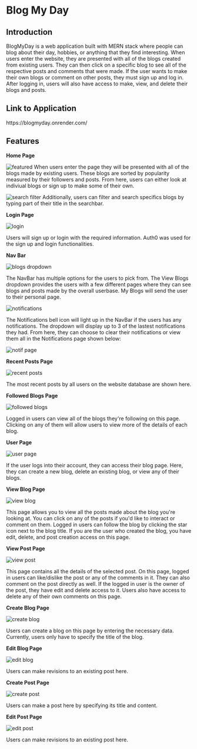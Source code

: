 # Blog My Day


<h2>Introduction</h2>
BlogMyDay is a web application built with MERN stack where people can blog about their day, hobbies, or anything that they find interesting. When users enter the website, they are presented with all of the blogs created from existing users. They can then click on a specific blog to see all of the respective posts and comments that were made. If the user wants to make their own blogs or comment on other posts, they must sign up and log in. After logging in, users will also have access to make, view, and delete their blogs and posts.


<h2>Link to Application</h2>
https://blogmyday.onrender.com/


Features
----
__Home Page__ 

![featured](https://user-images.githubusercontent.com/27057402/216795792-60403b65-f515-4c19-b56d-45315acf2d02.PNG)
When users enter the page they will be presented with all of the blogs made by existing users. These blogs are sorted by popularity measured by their followers and posts. From here, users can either look at indiviual blogs or sign up to make some of their own.

![search filter](https://user-images.githubusercontent.com/27057402/216795824-362ea935-08be-47dd-afd7-bc969324b252.PNG)
Additionally, users can filter and search specifics blogs by typing part of their title in the searchbar.

__Login Page__ 

![login](https://user-images.githubusercontent.com/27057402/214251560-203ebc56-21de-42a0-ab88-505842b00187.PNG)

Users will sign up or login with the required information. Auth0 was used for the sign up and login functionalities.

__Nav Bar__ 

![blogs dropdown](https://user-images.githubusercontent.com/27057402/216796095-65c05819-d62b-46c0-8b09-9d9b32758d06.png)

The NavBar has multiple options for the users to pick from. The View Blogs dropdown provides the users with a few different pages where they can see blogs and posts made by the overall userbase. My Blogs will send the user to their personal page. 

![notifications](https://user-images.githubusercontent.com/27057402/216796162-36a3f417-de68-4612-af36-ec1db60ebbf3.png)

The Notifications bell icon will light up in the NavBar if the users has any notifications. The dropdown will display up to 3 of the lastest notifications they had. From here, they can choose to clear their notifications or view them all in the Notifications page shown below:

![notif page](https://user-images.githubusercontent.com/27057402/216796205-fa46af06-5891-4b42-8f2a-dbb9ddf45036.PNG)

__Recent Posts Page__ 

![recent posts](https://user-images.githubusercontent.com/27057402/216796300-cdf18b95-5971-41c9-b033-aa137dac80df.PNG)

The most recent posts by all users on the website database are shown here.

__Followed Blogs Page__ 

![followed blogs](https://user-images.githubusercontent.com/27057402/216796373-80b193b0-de3a-4d0c-831e-0443c5998306.PNG)

Logged in users can view all of the blogs they're following on this page. Clicking on any of them will allow users to view more of the details of each blog.

__User Page__ 

![user page](https://user-images.githubusercontent.com/27057402/216795859-72b03e2b-f016-46b6-a620-318e1d9b5fb1.PNG)

If the user logs into their account, they can access their blog page. Here, they can create a new blog, delete an existing blog, or view any of their blogs.

__View Blog Page__ 

![view blog](https://user-images.githubusercontent.com/27057402/216795868-54c8d2f5-1569-4bd7-9b9e-5fb164a7392c.PNG)

This page allows you to view all the posts made about the blog you're looking at. You can click on any of the posts if you'd like to interact or comment on them. Logged in users can follow the blog by clicking the star icon next to the blog title. If you are the user who created the blog, you have edit, delete, and post creation access on this page.

__View Post Page__ 

![view post](https://user-images.githubusercontent.com/27057402/216796349-a623d1d2-3f96-44c1-80f2-4dcf883a83b4.PNG)

This page contains all the details of the selected post. On this page, logged in users can like/dislike the post or any of the comments in it. They can also comment on the post directly as well. If the logged in user is the owner of the post, they have edit and delete access to it. Users also have access to delete any of their own comments on this page.

__Create Blog Page__ 

![create blog](https://user-images.githubusercontent.com/27057402/214251532-ab538f74-41ef-4fde-a906-bf4919159e4f.PNG)

Users can create a blog on this page by entering the necessary data. Currently, users only have to specify the title of the blog.

__Edit Blog Page__ 

![edit blog](https://user-images.githubusercontent.com/27057402/216796493-6a4645d1-0fce-4d86-902d-679b3ebc8e7d.PNG)

Users can make revisions to an existing post here.

__Create Post Page__ 

![create post](https://user-images.githubusercontent.com/27057402/214251507-8218eae2-afa9-4e79-becd-b21f835832d3.PNG)

Users can make a post here by specifying its title and content.

__Edit Post Page__ 

![edit post](https://user-images.githubusercontent.com/27057402/216796462-f1d27a2f-bb73-4985-aa5e-76135611ca18.PNG)

Users can make revisions to an existing post here.
